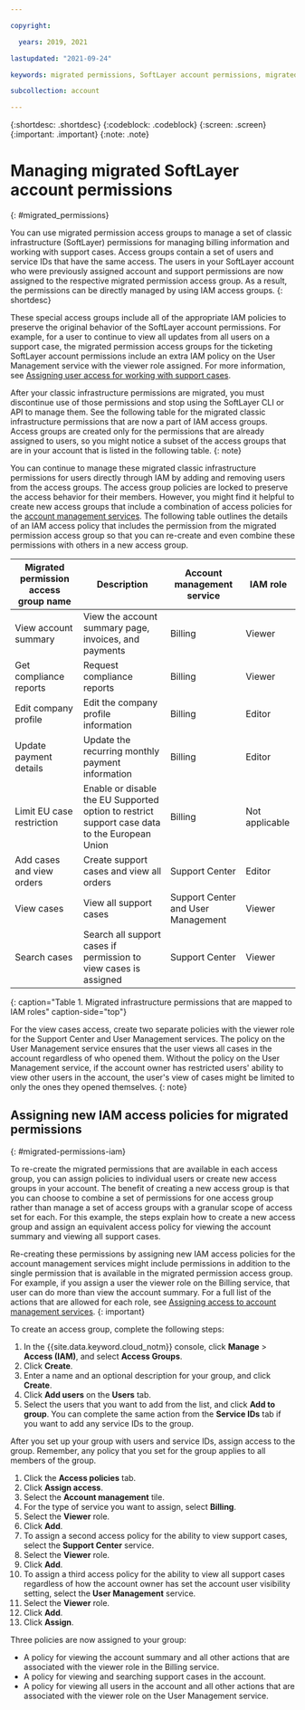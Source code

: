 ```yaml
---

copyright:

  years: 2019, 2021

lastupdated: "2021-09-24"

keywords: migrated permissions, SoftLayer account permissions, migrated permission access group, migrated classic infrastructure permissions

subcollection: account

---
```


{:shortdesc: .shortdesc}
{:codeblock: .codeblock}
{:screen: .screen}
{:important: .important}
{:note: .note}


# Managing migrated SoftLayer account permissions
{: #migrated_permissions}

You can use migrated permission access groups to manage a set of classic infrastructure (SoftLayer) permissions for managing billing information and working with support cases. Access groups contain a set of users and service IDs that have the same access. The users in your SoftLayer account who were previously assigned account and support permissions are now assigned to the respective migrated permission access group. As a result, the permissions can be directly managed by using IAM access groups.
{: shortdesc}

These special access groups include all of the appropriate IAM policies to preserve the original behavior of the SoftLayer account permissions. For example, for a user to continue to view all updates from all users on a support case, the migrated permission access groups for the ticketing SoftLayer account permissions include an extra IAM policy on the User Management service with the viewer role assigned. For more information, see [Assigning user access for working with support cases](/docs/get-support?topic=get-support-access#access).

After your classic infrastructure permissions are migrated, you must discontinue use of those permissions and stop using the SoftLayer CLI or API to manage them. See the following table for the migrated classic infrastructure permissions that are now a part of IAM access groups. Access groups are created only for the permissions that are already assigned to users, so you might notice a subset of the access groups that are in your account that is listed in the following table.
{: note}

You can continue to manage these migrated classic infrastructure permissions for users directly through IAM by adding and removing users from the access groups. The access group policies are locked to preserve the access behavior for their members. However, you might find it helpful to create new access groups that include a combination of access policies for the [account management services](/docs/account?topic=account-account-services#account-management-access). The following table outlines the details of an IAM access policy that includes the permission from the migrated permission access group so that you can re-create and even combine these permissions with others in a new access group.

| Migrated permission access group name | Description | Account management service | IAM role | 
|---------------------------------------|-------------|----------------------------|----------|
| View account summary | View the account summary page, invoices, and payments | Billing | Viewer |
| Get compliance reports | Request compliance reports | Billing | Viewer |
| Edit company profile | Edit the company profile information | Billing | Editor |
| Update payment details | Update the recurring monthly payment information | Billing | Editor |
| Limit EU case restriction | Enable or disable the EU Supported option to restrict support case data to the European Union | Billing | Not applicable |
| Add cases and view orders | Create support cases and view all orders | Support Center | Editor |
| View cases | View all support cases | Support Center and User Management | Viewer |
| Search cases | Search all support cases if permission to view cases is assigned | Support Center | Viewer |
{: caption="Table 1. Migrated infrastructure permissions that are mapped to IAM roles" caption-side="top"}

For the view cases access, create two separate policies with the viewer role for the Support Center and User Management services. The policy on the User Management service ensures that the user views all cases in the account regardless of who opened them. Without the policy on the User Management service, if the account owner has restricted users' ability to view other users in the account, the user's view of cases might be limited to only the ones they opened themselves.
{: note}

## Assigning new IAM access policies for migrated permissions
{: #migrated-permissions-iam}

To re-create the migrated permissions that are available in each access group, you can assign policies to individual users or create new access groups in your account. The benefit of creating a new access group is that you can choose to combine a set of permissions for one access group rather than manage a set of access groups with a granular scope of access set for each. For this example, the steps explain how to create a new access group and assign an equivalent access policy for viewing the account summary and viewing all support cases.

Re-creating these permissions by assigning new IAM access policies for the account management services might include permissions in addition to the single permission that is available in the migrated permission access group. For example, if you assign a user the viewer role on the Billing service, that user can do more than view the account summary. For a full list of the actions that are allowed for each role, see [Assigning access to account management services](/docs/account?topic=account-account-services#account-management-access).
{: important}

To create an access group, complete the following steps:

1. In the {{site.data.keyword.cloud_notm}} console, click **Manage** &gt; **Access (IAM)**, and select **Access Groups**.
2. Click **Create**.
3. Enter a name and an optional description for your group, and click **Create**.
4. Click **Add users** on the **Users** tab.
5. Select the users that you want to add from the list, and click **Add to group**. You can complete the same action from the **Service IDs** tab if you want to add any service IDs to the group.

After you set up your group with users and service IDs, assign access to the group. Remember, any policy that you set for the group applies to all members of the group.

1. Click the **Access policies** tab.
2. Click **Assign access**.
3. Select the **Account management** tile. 
4. For the type of service you want to assign, select **Billing**.
5. Select the **Viewer** role.
6. Click **Add**.
7. To assign a second access policy for the ability to view support cases, select the **Support Center** service.
8. Select the **Viewer** role.
9. Click **Add**.
10. To assign a third access policy for the ability to view all support cases regardless of how the account owner has set the account user visibility setting, select the **User Management** service.
11. Select the **Viewer** role.
12. Click **Add**.
13. Click **Assign**. 

Three policies are now assigned to your group:

* A policy for viewing the account summary and all other actions that are associated with the viewer role in the Billing service.
* A policy for viewing and searching support cases in the account.
* A policy for viewing all users in the account and all other actions that are associated with the viewer role on the User Management service.

